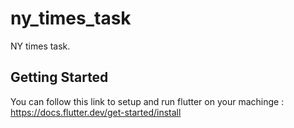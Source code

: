 # ny_times_task

NY times task.

## Getting Started

You can follow this link to setup and run flutter on your machinge :
https://docs.flutter.dev/get-started/install
